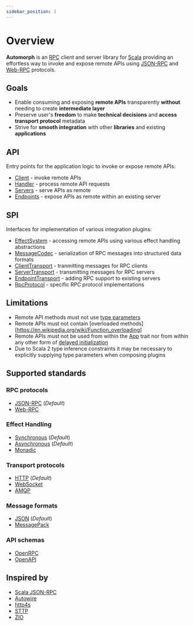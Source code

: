 ```yaml
---
sidebar_position: 1
---
```


# Overview

**Automorph** is an [RPC](https://en.wikipedia.org/wiki/Remote_procedure_call) client and server library for [Scala](https://www.scala-lang.org/) providing an effortless way to invoke and expose remote APIs using [JSON-RPC](https://www.jsonrpc.org/specification) and [Web-RPC](Web-RPC) protocols.


## Goals

* Enable consuming and exposing **remote APIs** transparently **without** needing to create **intermediate layer**
* Preserve user's **freedom** to make **technical decisions** and **access transport protocol** metadata
* Strive for **smooth integration** with other **libraries** and existing **applications**


## API

Entry points for the application logic to invoke or expose remote APIs:

* [Client](/api/automorph/Client.html) - invoke remote APIs
* [Handler](/api/automorph/Handler.html) - process remote API requests
* [Servers](/api/automorph/transport/ServerTransport.html) - serve APIs as remote
* [Endpoints](/api/automorph/transport/EndpointTransport.html) - expose APIs as remote within an existing server


## SPI

Interfaces for implementation of various integration plugins:

* [EffectSystem](/api/automorph/spi/EffectSystem.html) - accessing remote APIs using various effect handling abstractions
* [MessageCodec](/api/automorph/spi/MessageCodec.html) - serialization of RPC messages into structured data formats
* [ClientTransport](/api/automorph/spi/ClientTransport.html) - tranmitting messages for RPC clients
* [ServerTransport](/api/automorph/spi/ServerTransport.html) - transmitting messages for RPC servers
* [EndpointTransport](/api/automorph/spi/EndpointTransport.html) - adding RPC support to existing servers
* [RpcProtocol](/api/automorph/spi/RpcProtocol.html) - specific RPC protocol implementations


## Limitations

* Remote API methods must not use [type parameters](https://docs.scala-lang.org/tour/polymorphic-methods.html)
* Remote APIs must not contain [overloaded methods][https://en.wikipedia.org/wiki/Function_overloading]
* Remote APIs must not be used from within the [App](https://scala-lang.org/api/3.x/scala/App.html) trait nor from within any other form of [delayed initialization](https://scala-lang.org/api/3.x/scala/DelayedInit.html)
* Due to Scala 2 type inference constraints it may be necessary to explicitly supplying type parameters when composing plugins


## Supported standards

### RPC protocols

* [JSON-RPC](https://www.jsonrpc.org/specification) (*Default*)
* [Web-RPC](Web-RPC)

### Effect Handling

* [Synchronous](https://docs.scala-lang.org/scala3/book/taste-functions.html) (*Default*)
* [Asynchronous](https://docs.scala-lang.org/overviews/core/futures.html) (*Default*)
* [Monadic](https://blog.softwaremill.com/figuring-out-scala-functional-programming-libraries-af8230efccb4)

### Transport protocols

* [HTTP](https://en.wikipedia.org/wiki/Hypertext_Transfer_Protocol) (*Default*)
* [WebSocket](https://en.wikipedia.org/wiki/WebSocket)
* [AMQP](https://en.wikipedia.org/wiki/Advanced_Message_Queuing_Protocol)

### Message formats

* [JSON](https://www.json.org) (*Default*)
* [MessagePack](https://msgpack.org)

### API schemas

* [OpenRPC](https://spec.open-rpc.org)
* [OpenAPI](https://github.com/OAI/OpenAPI-Specification)


## Inspired by

* [Scala JSON-RPC](https://github.com/shogowada/scala-json-rpc)
* [Autowire](https://github.com/lihaoyi/autowire)
* [http4s](https://http4s.org)
* [STTP](https://sttp.softwaremill.com)
* [ZIO](https://zio.dev)

